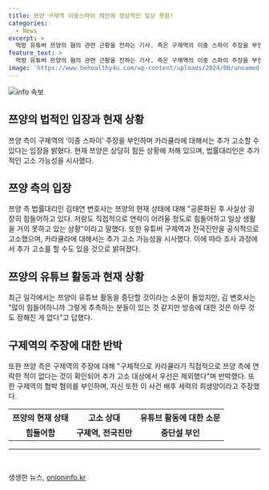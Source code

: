 ```yaml
---
title: 쯔양 구제역 이중스파이 제안에 정상적인 일상 못함!
categories:
  - News
excerpt: >
  먹방 유튜버 쯔양의 혐의 관련 근황을 전하는 기사. 측은 구제역의 이중 스파이 주장을 부인하고, 카라큘라에 대해 추가 고소 가능성을 시사. 쯔양은 공론화로 인해 힘든 상황이며 변호사는 추가 조사 과정에서 카라큘라에 대한 고소를 고려할 수 있을 것이라 언급했다. 구제역에 대해는 혐의 부인을 정면 반박하며 쯔양이 유튜버들을 막아달라고 요구한 증거에 대한 의문을 제기했다. 더불어, 쯔양이 유튜브를 접는다는 소문에 대해서는 아직 방송에 대한 것은 정해진 바가 없다고 밝혔다.
feature_text: >
  먹방 유튜버 쯔양의 혐의 관련 근황을 전하는 기사. 측은 구제역의 이중 스파이 주장을 부인하고, 카라큘라에 대해 추가 고소 가능성을 시사. 쯔양은 공론화로 인해 힘든 상황이며 변호사는 추가 조사 과정에서 카라큘라에 대한 고소를 고려할 수 있을 것이라 언급했다. 구제역에 대해는 혐의 부인을 정면 반박하며 쯔양이 유튜버들을 막아달라고 요구한 증거에 대한 의문을 제기했다. 더불어, 쯔양이 유튜브를 접는다는 소문에 대해서는 아직 방송에 대한 것은 정해진 바가 없다고 밝혔다.
image: 'https://www.behealthy4u.com/wp-content/uploads/2024/06/unnamed-file.png'
---
```


<p><img src="https://www.behealthy4u.com/wp-content/uploads/2024/06/unnamed-file.png" alt="info 속보" /></p>

<h2>쯔양의 법적인 입장과 현재 상황</h2>

<p data-ke-size="size16">쯔양 측이 구제역의 ‘이중 스파이’ 주장을 부인하며 카라큘라에 대해서는 추가 고소할 수 있다는 입장을 밝혔다. 현재 쯔양은 상당히 힘든 상황에 처해 있으며, 법률대리인은 추가적인 고소 가능성을 시사했다.</p>

<h2 data-ke-size="size26">쯔양 측의 입장</h2>

<p data-ke-size="size16">쯔양 측 법률대리인 김태연 변호사는 쯔양의 현재 상태에 대해 "공론화된 후 사실상 굉장히 힘들어하고 있다. 저랑도 직접적으로 연락이 어려울 정도로 힘들어하고 일상 생활을 거의 못하고 있는 상황"이라고 말했다. 또한 유튜버 구제역과 전국진만을 공식적으로 고소했으며, 카라큘라에 대해서는 추가 고소 가능성을 시사했다. 이에 따라 조사 과정에서 추가 고소를 할 수도 있을 것으로 밝혀졌다.</p>

<h2 data-ke-size="size26">쯔양의 유튜브 활동과 현재 상황</h2>

<p data-ke-size="size16">최근 일각에서는 쯔양이 유튜브 활동을 중단할 것이라는 소문이 돌았지만, 김 변호사는 "많이 힘들어하니까 그렇게 추측하는 분들이 있는 것 같지만 방송에 대한 것은 아무 것도 정해진 게 없다"고 답했다.</p>

<h2 data-ke-size="size26">구제역의 주장에 대한 반박</h2>

<p data-ke-size="size16">또한 쯔양 측은 구제역의 주장에 대해 "구체적으로 카라큘라가 직접적으로 쯔양 측에 연락한 적이 없다는 것이 확인되어 추가 고소 대상에서 우선은 제외했다"며 반박했다. 또한 구제역의 협박 혐의를 부인하며, 자신 또한 이 사건 배후 세력의 희생양이라고 주장했다.</p>

<table>
    <tr>
        <th>쯔양의 현재 상태</th>
        <th>고소 상대</th>
        <th>유튜브 활동에 대한 소문</th>
    </tr>
    <tr>
        <td style="text-align: center; height: 17px;"><b>힘들어함</b></td>
        <td style="text-align: center; height: 17px;"><b>구제역, 전국진만</b></td>
        <td style="text-align: center; height: 17px;"><b>중단설 부인</b></td>
    </tr>
</table>

<hr>

<p data-ke-size="size16">&nbsp;</p>
생생한 뉴스, <a href="https://onioninfo.kr" rel="dofollow">onioninfo.kr</a>


